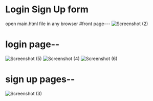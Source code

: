# Login Sign Up form
open main.html file in any browser 
#front page---
![Screenshot (2)](https://user-images.githubusercontent.com/56151722/94776807-05374d00-03e0-11eb-942d-d51686be5e93.png)

# login page--
![Screenshot (5)](https://user-images.githubusercontent.com/56151722/94777098-82fb5880-03e0-11eb-9f9b-dd09d125d6f3.png)
![Screenshot (4)](https://user-images.githubusercontent.com/56151722/94777207-b5a55100-03e0-11eb-8d95-615bfc32d2be.png)
![Screenshot (6)](https://user-images.githubusercontent.com/56151722/94777271-d1105c00-03e0-11eb-9fb2-f3db00a09162.png)


# sign up pages--
![Screenshot (3)](https://user-images.githubusercontent.com/56151722/94777325-eeddc100-03e0-11eb-9a6a-5a44a0afef3a.png)





